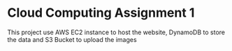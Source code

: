 # Cloud Computing Assignment 1
This project use AWS EC2 instance to host the website, DynamoDB to store the data and S3 Bucket to upload the images